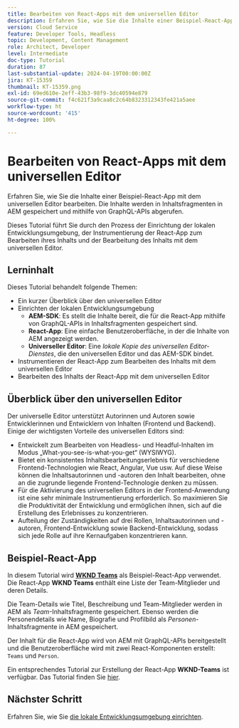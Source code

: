 ```yaml
---
title: Bearbeiten von React-Apps mit dem universellen Editor
description: Erfahren Sie, wie Sie die Inhalte einer Beispiel-React-App mit dem universellen Editor bearbeiten.
version: Cloud Service
feature: Developer Tools, Headless
topic: Development, Content Management
role: Architect, Developer
level: Intermediate
doc-type: Tutorial
duration: 87
last-substantial-update: 2024-04-19T00:00:00Z
jira: KT-15359
thumbnail: KT-15359.png
exl-id: 69ed610e-2eff-43b3-98f9-3dc40594e879
source-git-commit: f4c621f3a9caa8c2c64b8323312343fe421a5aee
workflow-type: ht
source-wordcount: '415'
ht-degree: 100%

---
```


# Bearbeiten von React-Apps mit dem universellen Editor

Erfahren Sie, wie Sie die Inhalte einer Beispiel-React-App mit dem universellen Editor bearbeiten. Die Inhalte werden in Inhaltsfragmenten in AEM gespeichert und mithilfe von GraphQL-APIs abgerufen.

Dieses Tutorial führt Sie durch den Prozess der Einrichtung der lokalen Entwicklungsumgebung, der Instrumentierung der React-App zum Bearbeiten ihres Inhalts und der Bearbeitung des Inhalts mit dem universellen Editor.

## Lerninhalt

Dieses Tutorial behandelt folgende Themen:

- Ein kurzer Überblick über den universellen Editor
- Einrichten der lokalen Entwicklungsumgebung
   - **AEM-SDK**: Es stellt die Inhalte bereit, die für die React-App mithilfe von GraphQL-APIs in Inhaltsfragmenten gespeichert sind.
   - **React-App**: Eine einfache Benutzeroberfläche, in der die Inhalte von AEM angezeigt werden.
   - **Universeller Editor**: Eine _lokale Kopie des universellen Editor-Dienstes_, die den universellen Editor und das AEM-SDK bindet.
- Instrumentieren der React-App zum Bearbeiten des Inhalts mit dem universellen Editor
- Bearbeiten des Inhalts der React-App mit dem universellen Editor


## Überblick über den universellen Editor

Der universelle Editor unterstützt Autorinnen und Autoren sowie Entwicklerinnen und Entwicklern von Inhalten (Frontend und Backend). Einige der wichtigsten Vorteile des universellen Editors sind:

- Entwickelt zum Bearbeiten von Headless- und Headful-Inhalten im Modus „What-you-see-is-what-you-get“ (WYSIWYG).
- Bietet ein konsistentes Inhaltsbearbeitungserlebnis für verschiedene Frontend-Technologien wie React, Angular, Vue usw. Auf diese Weise können die Inhaltsautorinnen und -autoren den Inhalt bearbeiten, ohne an die zugrunde liegende Frontend-Technologie denken zu müssen.
- Für die Aktivierung des universellen Editors in der Frontend-Anwendung ist eine sehr minimale Instrumentierung erforderlich. So maximieren Sie die Produktivität der Entwicklung und ermöglichen ihnen, sich auf die Erstellung des Erlebnisses zu konzentrieren.
- Aufteilung der Zuständigkeiten auf drei Rollen, Inhaltsautorinnen und -autoren, Frontend-Entwicklung sowie Backend-Entwicklung, sodass sich jede Rolle auf ihre Kernaufgaben konzentrieren kann.


## Beispiel-React-App

In diesem Tutorial wird [**WKND Teams**](https://github.com/adobe/aem-guides-wknd-graphql/tree/main/basic-tutorial#react-app---basic-tutorial---teampersons) als Beispiel-React-App verwendet. Die React-App **WKND Teams** enthält eine Liste der Team-Mitglieder und deren Details.

Die Team-Details wie Titel, Beschreibung und Team-Mitglieder werden in AEM als _Team_-Inhaltsfragmente gespeichert. Ebenso werden die Personendetails wie Name, Biografie und Profilbild als _Personen_-Inhaltsfragmente in AEM gespeichert.

Der Inhalt für die React-App wird von AEM mit GraphQL-APIs bereitgestellt und die Benutzeroberfläche wird mit zwei React-Komponenten erstellt: `Teams` und `Person`.

Ein entsprechendes Tutorial zur Erstellung der React-App **WKND-Teams** ist verfügbar. Das Tutorial finden Sie [hier](https://experienceleague.adobe.com/de/docs/experience-manager-learn/getting-started-with-aem-headless/graphql/multi-step/overview).

## Nächster Schritt

Erfahren Sie, wie Sie [die lokale Entwicklungsumgebung einrichten](./local-development-setup.md).
